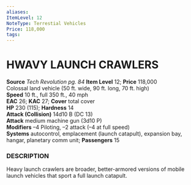 ```yaml
---
aliases: 
ItemLevel: 12
NoteType: Terrestial Vehicles
Price: 118,000
tags: 
---
```

# HWAVY LAUNCH CRAWLERS
**Source** _Tech Revolution pg. 84_
**Item Level** 12; **Price** 118,000  
Colossal land vehicle (50 ft. wide, 90 ft. long, 70 ft. high)  
**Speed** 10 ft., full 350 ft., 40 mph  
**EAC** 26; **KAC** 27; **Cover** total cover  
**HP** 230 (115); **Hardness** 14  
**Attack (Collision)** 14d10 B (DC 13)  
**Attack** medium machine gun (3d10 P)  
**Modifiers** –4 Piloting, –2 attack (–4 at full speed)  
**Systems** autocontrol, emplacement (launch catapult), expansion bay, hangar, planetary comm unit; **Passengers** 15  

### DESCRIPTION

Heavy launch crawlers are broader, better-armored versions of mobile launch vehicles that sport a full launch catapult.